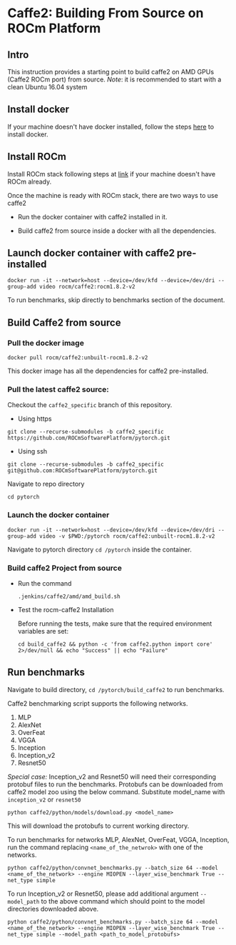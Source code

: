 # Caffe2: Building From Source on ROCm Platform

## Intro
This instruction provides a starting point to build caffe2 on AMD GPUs (Caffe2 ROCm port) from source.
*Note*: it is recommended to start with a clean Ubuntu 16.04 system

## Install docker

 If your machine doesn't have docker installed, follow the steps [here](https://docs.docker.com/install/linux/docker-ce/ubuntu/#install-docker-ce) to install docker.

## Install ROCm

Install ROCm stack following steps at [link](https://github.com/RadeonOpenCompute/ROCm/blob/master/README.md) if your machine doesn't have ROCm already.

Once the machine is ready with ROCm stack, there are two ways to use caffe2 
* Run the docker container with caffe2 installed in it.

* Build caffe2 from source inside a docker with all the dependencies.

## Launch docker container with caffe2 pre-installed
```
docker run -it --network=host --device=/dev/kfd --device=/dev/dri --group-add video rocm/caffe2:rocm1.8.2-v2
```

To run benchmarks, skip directly to benchmarks section of the document.

## Build Caffe2 from source
### Pull the docker image
```
docker pull rocm/caffe2:unbuilt-rocm1.8.2-v2
```
This docker image has all the dependencies for caffe2 pre-installed.

### Pull the latest caffe2 source:

Checkout the `caffe2_specific` branch of this repository.
* Using https 
```
git clone --recurse-submodules -b caffe2_specific https://github.com/ROCmSoftwarePlatform/pytorch.git
```
* Using ssh
```
git clone --recurse-submodules -b caffe2_specific git@github.com:ROCmSoftwarePlatform/pytorch.git
```
Navigate to repo directory
```
cd pytorch
```

### Launch the docker container
```	
docker run -it --network=host --device=/dev/kfd --device=/dev/dri --group-add video -v $PWD:/pytorch rocm/caffe2:unbuilt-rocm1.8.2-v2
``` 
Navigate to pytorch directory `cd /pytorch` inside the container.

### Build caffe2 Project from source

* Run the command  

	`.jenkins/caffe2/amd/amd_build.sh`

	
* Test the rocm-caffe2 Installation 

	Before running the tests, make sure that the required environment variables are set:
	```
	cd build_caffe2 && python -c 'from caffe2.python import core' 2>/dev/null && echo "Success" || echo "Failure"
	```

## Run benchmarks

Navigate to build directory, `cd /pytorch/build_caffe2` to run benchmarks.

Caffe2 benchmarking script supports the following networks.
1. MLP
2. AlexNet
3. OverFeat
4. VGGA
5. Inception
6. Inception_v2
7. Resnet50 

*Special case:* Inception_v2 and Resnet50 will need their corresponding protobuf files to run the benchmarks. Protobufs can be downloaded from caffe2 model zoo using the below command. Substitute model_name with `inception_v2` or `resnet50`

```
python caffe2/python/models/download.py <model_name>
```
This will download the protobufs to current working directory.

To run benchmarks for networks MLP, AlexNet, OverFeat, VGGA, Inception, run the command replacing `<name_of_the_netwrok>` with one of the networks. 

```
python caffe2/python/convnet_benchmarks.py --batch_size 64 --model <name_of_the_network> --engine MIOPEN --layer_wise_benchmark True --net_type simple

```
To run Inception_v2 or Resnet50, please add additional argument `--model_path` to the above command which should point to the model directories downloaded above.

```
python caffe2/python/convnet_benchmarks.py --batch_size 64 --model <name_of_the_network> --engine MIOPEN --layer_wise_benchmark True --net_type simple --model_path <path_to_model_protobufs>

```

